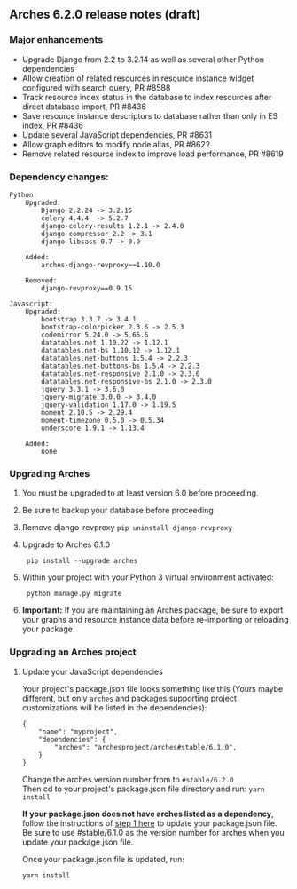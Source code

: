 Arches 6.2.0 release notes (draft)
------------------------
### Major enhancements

- Upgrade Django from 2.2 to 3.2.14 as well as several other Python dependencies
- Allow creation of related resources in resource instance widget configured with search query, PR #8588
- Track resource index status in the database to index resources after direct database import, PR #8436
- Save resource instance descriptors to database rather than only in ES index, PR #8436
- Update several JavaScript dependencies, PR #8631
- Allow graph editors to modify node alias, PR #8622
- Remove related resource index to improve load performance, PR #8619

### Dependency changes:
```
Python:
    Upgraded:
        Django 2.2.24 -> 3.2.15
        celery 4.4.4  -> 5.2.7
        django-celery-results 1.2.1 -> 2.4.0
        django-compressor 2.2 -> 3.1
        django-libsass 0.7 -> 0.9

    Added:
        arches-django-revproxy==1.10.0
    
    Removed:
        django-revproxy==0.9.15

Javascript:
    Upgraded:
        bootstrap 3.3.7 -> 3.4.1
        bootstrap-colorpicker 2.3.6 -> 2.5.3
        codemirror 5.24.0 -> 5.65.6
        datatables.net 1.10.22 -> 1.12.1
        datatables.net-bs 1.10.12 -> 1.12.1
        datatables.net-buttons 1.5.4 -> 2.2.3
        datatables.net-buttons-bs 1.5.4 -> 2.2.3
        datatables.net-responsive 2.1.0 -> 2.3.0
        datatables.net-responsive-bs 2.1.0 -> 2.3.0
        jquery 3.3.1 -> 3.6.0
        jquery-migrate 3.0.0 -> 3.4.0
        jquery-validation 1.17.0 -> 1.19.5
        moment 2.10.5 -> 2.29.4
        moment-timezone 0.5.0 -> 0.5.34
        underscore 1.9.1 -> 1.13.4

    Added:
        none
```


### Upgrading Arches
1. You must be upgraded to at least version 6.0 before proceeding.

2. Be sure to backup your database before proceeding

3. Remove django-revproxy `pip uninstall django-revproxy` 

4. Upgrade to Arches 6.1.0

        pip install --upgrade arches

5. Within your project with your Python 3 virtual environment activated:

        python manage.py migrate

6. **Important:** If you are maintaining an Arches package, be sure to export your graphs and resource instance data before re-importing or reloading your package. 

### Upgrading an Arches project

    
1. Update your JavaScript dependencies

    Your project's package.json file looks something like this (Yours maybe different, but only `arches` and packages supporting project customizations will be listed in the dependencies):

    ```    
    {
        "name": "myproject",
        "dependencies": {
            "arches": "archesproject/arches#stable/6.1.0",
        }
    }
    ```
    Change the arches version number from to `#stable/6.2.0`\
    Then cd to your project's package.json file directory and run: `yarn install`

    **If your package.json does not have arches listed as a dependency**, follow the instructions of [step 1 here](https://github.com/archesproject/arches/blob/master/releases/5.1.0.md#upgrading-an-arches-project) to update your package.json file. Be sure to use #stable/6.1.0 as the version number for arches when you update your package.json file.
    
    Once your package.json file is updated, run:

    ```yarn install```


